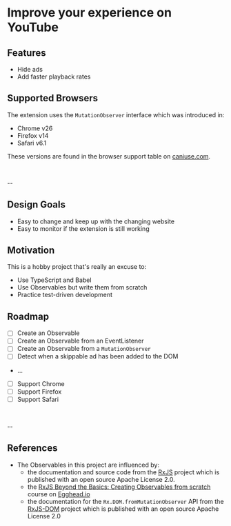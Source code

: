 # Improve your experience on YouTube

## Features

* Hide ads
* Add faster playback rates


## Supported Browsers

The extension uses the `MutationObserver` interface which was introduced in:
* Chrome v26
* Firefox v14
* Safari v6.1

These versions are found in the browser support table on [caniuse.com](https://caniuse.com/#feat=mutationobserver).

<br/>

--

## Design Goals

* Easy to change and keep up with the changing website
* Easy to monitor if the extension is still working


## Motivation

This is a hobby project that's really an excuse to:
* Use TypeScript and Babel
* Use Observables but write them from scratch
* Practice test-driven development


## Roadmap

* [ ] Create an Observable
* [ ] Create an Observable from an EventListener
* [ ] Create an Observable from a `MutationObserver`
* [ ] Detect when a skippable ad has been added to the DOM
* ...
* [ ] Support Chrome
* [ ] Support Firefox
* [ ] Support Safari

<br/>

--

## References

* The Observables in this project are influenced by:
  * the documentation and source code from the [RxJS](https://github.com/ReactiveX/rxjs) project which is published with an open source Apache License 2.0.
  * the [RxJS Beyond the Basics: Creating Observables from scratch](https://egghead.io/courses/rxjs-beyond-the-basics-creating-observables-from-scratch) course on [Egghead.io](https://egghead.io)
  * the documentation for the `Rx.DOM.fromMutationObserver` API from the [RxJS-DOM](https://github.com/Reactive-Extensions/RxJS-DOM) project which is published with an open source Apache License 2.0
